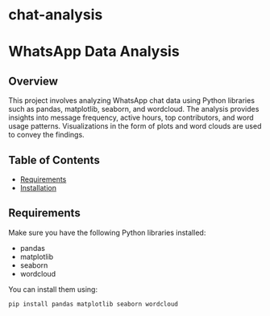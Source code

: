 # chat-analysis

# WhatsApp Data Analysis

## Overview

This project involves analyzing WhatsApp chat data using Python libraries such as pandas, matplotlib, seaborn, and wordcloud. The analysis provides insights into message frequency, active hours, top contributors, and word usage patterns. Visualizations in the form of plots and word clouds are used to convey the findings.

## Table of Contents

- [Requirements](#requirements)
- [Installation](#installation)


## Requirements

Make sure you have the following Python libraries installed:

- pandas
- matplotlib
- seaborn
- wordcloud

You can install them using:

```bash
pip install pandas matplotlib seaborn wordcloud
